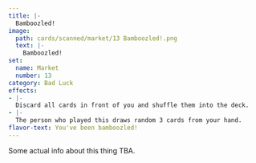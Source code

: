 ```yaml
---
title: |-
  Bamboozled!
image: 
  path: cards/scanned/market/13 Bamboozled!.png
  text: |-
    Bamboozled!
set:
  name: Market
  number: 13
category: Bad Luck
effects: 
- |-
  Discard all cards in front of you and shuffle them into the deck.
- |-
  The person who played this draws random 3 cards from your hand.
flavor-text: You've been bamboozled!
---
```

Some actual info about this thing TBA.
